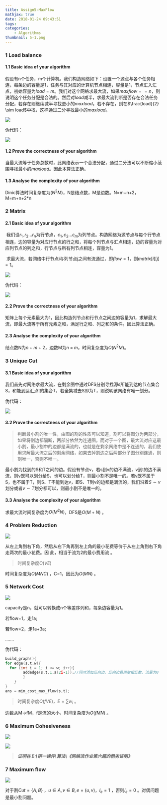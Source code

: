 ```yaml
---
title: Assign5-MaxFlow
mathjax: true
date: 2018-01-24 09:43:51
tags:
categories:
	- Algorithms
thumbnail: 5-1.png
---
```


### 1 Load balance

#### 1.1 Basic idea of your algorithm

​	假设有n个任务，m个计算机。我们构造网络如下：设置一个源点与各个任务相连，每条边的容量是1，任务与其对应的计算机节点相连，容量是1，节点汇入汇点，初始容量为$load=m$。我们对这个网络求最大流，如果$maxflow==n$，则说明这个任务分配是合法的。然后对$load$减半，求最大流判断是否存在合法任务分配，若存在则继续减半寻找更小的$maxload$，若不存在，则在$\frac{load}{2} \sim load$中找，这样通过二分寻找最小的$maxload$。

![](https://cdn.jsdelivr.net/gh/xmzzyo/Blog@master/source/_posts/https://cdn.jsdelivr.net/gh/xmzzyo/Blog@master/source/_posts/https://cdn.jsdelivr.net/gh/xmzzyo/Blog@master/source/_posts/Assign5-MaxFlow/20190114111417.png)

伪代码：

![](https://cdn.jsdelivr.net/gh/xmzzyo/Blog@master/source/_posts/https://cdn.jsdelivr.net/gh/xmzzyo/Blog@master/source/_posts/https://cdn.jsdelivr.net/gh/xmzzyo/Blog@master/source/_posts/Assign5-MaxFlow/20190114111439.png)

#### 1.2 Prove the correctness of your algorithm

当最大流等于任务总数时，此网络表示一个合法分配，通过二分法可以不断缩小范围寻找最小的$maxload$。因此本算法正确。

#### 1.3 Analyse the complexity of your algorithm

Dinic算法时间复杂度为$(N^2M)$，N是结点数，M是边数。N=m+n+2，M=m+n+2*n

### 2 Matrix 

#### 2.1 Basic idea of your algorithm

​	我们设$r_1,r_2...r_n$为行节点，$c_1,c_2...c_m$为列节点。构造网络为源节点与每个行节点相连，边的容量为对应行节点的行之和，将每个列节点与汇点相连，边的容量为对应列节点的列之和，行节点与所有列节点相连，容量为1。

​	 求最大流，若网络中行节点i与列节点j之间有流通过，即$flow=1$，则$matrix[i][j]=1$。

![](https://cdn.jsdelivr.net/gh/xmzzyo/Blog@master/source/_posts/https://cdn.jsdelivr.net/gh/xmzzyo/Blog@master/source/_posts/https://cdn.jsdelivr.net/gh/xmzzyo/Blog@master/source/_posts/Assign5-MaxFlow/20190114111447.png)

伪代码：

![](https://cdn.jsdelivr.net/gh/xmzzyo/Blog@master/source/_posts/https://cdn.jsdelivr.net/gh/xmzzyo/Blog@master/source/_posts/https://cdn.jsdelivr.net/gh/xmzzyo/Blog@master/source/_posts/Assign5-MaxFlow/20190114111457.png)

#### 2.2 Prove the correctness of your algorithm 

矩阵上每个元素最大为1，因此构造列节点和行节点之间边的容量为1，求解最大流，即最大流等于所有元素之和，满足行之和、列之和的条件。因此算法正确。

#### 2.3 Analyse the complexity of your algorithm

结点数N为$n + m +2$，边数M为$n \times m$，时间复杂度为$O(N^2M)$。

### 3 Unique Cut

#### 3.1 Basic idea of your algorithm

我们首先对网络求最大流，在剩余图中通过DFS分别寻找源s所能到达的节点集合S，和能到达汇点t的集合T，若全集减去S即为T，则说明该网络有唯一划分。

伪代码：

![](https://cdn.jsdelivr.net/gh/xmzzyo/Blog@master/source/_posts/https://cdn.jsdelivr.net/gh/xmzzyo/Blog@master/source/_posts/https://cdn.jsdelivr.net/gh/xmzzyo/Blog@master/source/_posts/Assign5-MaxFlow/20190114111507.png)

#### 3.2 Prove the correctness of your algorithm

> 判断最小割的唯一性，由图的割的性质可以知道，割可以将图分为两部分，如果将割边都隔断，两部分依然为连通图。而对于一个图，最大流对应这最小割，最小割中的边都是满流的，也就是在剩余网络中是不连通的，我们使用求解最大流之后的剩余网络，如果去掉割边之后两部分子图分别连通，则割唯一，否则不唯一。 

最小割为找到的S和T之间的边。假设有节点v，若s到v的边不满流，v到t的边不满流，则v既可以划分给S，也可以划分给T，则最小割不是唯一的。若v既不属于S，也不属于T，则S、T不能到达v，即S、T到v的边都是满流的，我们沿着$S\sim v$划分或者$v \sim T$划分都可以，则最小割不是唯一的。

#### 3.3 Analyse the complexity of your algorithm

求最大流时间复杂度为$O(M^2N)$，DFS是$O(M+N)$ 。

### 4 Problem Reduction 

![](https://cdn.jsdelivr.net/gh/xmzzyo/Blog@master/source/_posts/https://cdn.jsdelivr.net/gh/xmzzyo/Blog@master/source/_posts/https://cdn.jsdelivr.net/gh/xmzzyo/Blog@master/source/_posts/Assign5-MaxFlow/20190114111521.png)

从左上角到右下角，然后从右下角再到左上角的最小花费等价于从左上角到右下角走两次的最小花费。因
此，相当于流为2的最小费用流 。

> 时间复杂度$O(VE)$

时间复杂度为$O(MNC)$ ，C=1，因此为$O(MN)$ 。

### 5 Network Cost 

![](https://cdn.jsdelivr.net/gh/xmzzyo/Blog@master/source/_posts/https://cdn.jsdelivr.net/gh/xmzzyo/Blog@master/source/_posts/https://cdn.jsdelivr.net/gh/xmzzyo/Blog@master/source/_posts/Assign5-MaxFlow/20190114111534.png)

capacity是n，就可以转换成n个等差序列和，每条边容量为1。

若flow=1，走1a;

若flow=2，走1a+3a;

.......

伪代码：

```c
build_graph(){
for edge(s,t,w){
  for (int i = 1; i <= w; i++){
		addedge(s,t,1,a(2i‐1));//同时添加反向边，反向边费用取相反数，流量为0
  		}
	}
} 
ans = min_cost_max_flow(s,t); 
```

> 时间复杂度$O(fVE)，E=\sum w_i$ 。

边数从M->fM，f是流的大小，时间复杂度为$O(fMN)$ 。

### 6 Maximum Cohesiveness 

![](https://cdn.jsdelivr.net/gh/xmzzyo/Blog@master/source/_posts/https://cdn.jsdelivr.net/gh/xmzzyo/Blog@master/source/_posts/https://cdn.jsdelivr.net/gh/xmzzyo/Blog@master/source/_posts/Assign5-MaxFlow/20190114111546.png)

![](https://cdn.jsdelivr.net/gh/xmzzyo/Blog@master/source/_posts/https://cdn.jsdelivr.net/gh/xmzzyo/Blog@master/source/_posts/https://cdn.jsdelivr.net/gh/xmzzyo/Blog@master/source/_posts/Assign5-MaxFlow/20190114111557.png)

> ***证明在  E:\研一课件\算法\《网络流作业第六题的粗劣证明》***

### 7 Maximum flow 

![](https://cdn.jsdelivr.net/gh/xmzzyo/Blog@master/source/_posts/https://cdn.jsdelivr.net/gh/xmzzyo/Blog@master/source/_posts/https://cdn.jsdelivr.net/gh/xmzzyo/Blog@master/source/_posts/Assign5-MaxFlow/20190114111607.png)

对于割$Cut=\{A,B\}$ ，$u \in A,v \in B,e=(u,v)，l_e=1$ ，否则$l_e=0$ 。对偶问题是最小割问题。 
